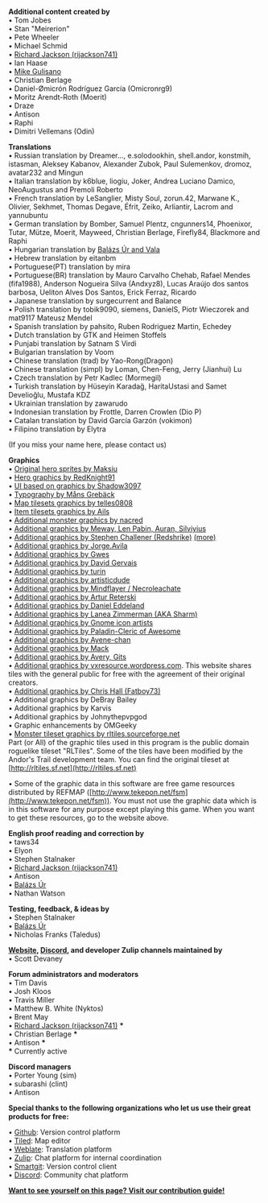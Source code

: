 **Additional content created by**  
• Tom Jobes  
• Stan "Meirerion"  
• Pete Wheeler  
• Michael Schmid  
• [Richard Jackson (rijackson741)](https://github.com/Rijackson)  
• Ian Haase  
• [Mike Gulisano](http://gulisanolaw.com)  
• Christian Berlage  
• Daniel-Ømicrón Rodríguez García (Omicronrg9)  
• Moritz Arendt-Roth (Moerit)  
• Draze  
• Antison  
• Raphi  
• Dimitri Vellemans (Odin)  
  
**Translations**  
• Russian translation by Dreamer..., e.solodookhin, shell.andor, konstmih, istasman, Aleksey Kabanov, Alexander Zubok, Paul Sulemenkov, dromoz, avatar232 and Mingun  
• Italian translation by k6blue, liogiu, Joker, Andrea Luciano Damico, NeoAugustus and Premoli Roberto  
• French translation by LeSanglier, Misty Soul, zorun.42, Marwane K., Olivier, Sekhmet, Thomas Degave, Éfrit, Zeiko, Arliantir, Lacrom and yannubuntu  
• German translation by Bomber, Samuel Plentz, cngunners14, Phoenixor, Tutar, Mütze, Moerit, Mayweed, Christian Berlage, Firefly84, Blackmore and Raphi  
• Hungarian translation by [Balázs Úr and Vala](https://urbalazs.hu)  
• Hebrew translation by eitanbm  
• Portuguese(PT) translation by mira  
• Portuguese(BR) translation by Mauro Carvalho Chehab, Rafael Mendes (fifa1988), Anderson Nogueira Silva (Andxyz8), Lucas Araújo dos santos barbosa, Ueliton Alves Dos Santos, Erick Ferraz, Ricardo  
• Japanese translation by surgecurrent and Balance  
• Polish translation by tobik9090, siemens, DanielS, Piotr Wieczorek and mat9117 Mateusz Mendel  
• Spanish translation by pahsito, Ruben Rodriguez Martin, Echedey  
• Dutch translation by GTK and Heimen Stoffels  
• Punjabi translation by Satnam S Virdi  
• Bulgarian translation by Voom  
• Chinese translation (trad) by Yao-Rong(Dragon)  
• Chinese translation (simpl) by Loman, Chen-Feng, Jerry (Jianhui) Lu  
• Czech translation by Petr Kadlec (Mormegil)  
• Turkish translation by Hüseyin Karadağ, HaritaUstasi and Samet Develioğlu, Mustafa KDZ  
• Ukrainian translation by zawarudo  
• Indonesian translation by Frottle, Darren Crowlen (Dio P)  
• Catalan translation by David García Garzón (vokimon)  
• Filipino translation by Elytra  
  
(If you miss your name here, please contact us)  
  
**Graphics**  
• [Original hero sprites by Maksiu](http://pixeljoint.com/p/101133.htm)  
• [Hero graphics by RedKnight91](http://redknight91.deviantart.com/art/Arena-Game-Sprites-154661559)  
• [UI based on graphics by Shadow3097](https://opengameart.org/content/ui-pack-0)  
• [Typography by Måns Grebäck](http://www.mansgreback.com)  
• [Map tilesets graphics by telles0808](http://telles0808.deviantart.com/art/RPG-Maker-VX-RTP-Tileset-159218223)  
• [Item tilesets graphics by Ails](http://ails.deviantart.com/art/420-Pixel-Art-Icons-for-RPG-129892453)  
• [Additional monster graphics by nacred](http://nacred.deviantart.com/art/Sprite-Sheet-171751308)  
• [Additional graphics by Meway, Len Pabin, Auran, Silviyius](http://opengameart.org/content/whispers-of-avalon-item-icons)  
• [Additional graphics by Stephen Challener (Redshrike)](http://opengameart.org/content/10-basic-rpg-enemies) [(more)](http://opengameart.org/content/more-rpg-enemies)  
• [Additional graphics by Jorge.Avila](http://opengameart.org/content/skull)  
• [Additional graphics by Gwes](http://opengameart.org/content/dark-fantasy-item-sprites)  
• [Additional graphics by David Gervais](http://pousse.rapiere.free.fr/tome/)  
• [Additional graphics by turin](http://forums.wesnoth.org/viewtopic.php?f=19&t=12207&start=75)  
• [Additional graphics by artisticdude](http://opengameart.org/content/zombies-skeletons)  
• [Additional graphics by Mindflayer / Necroleachate](http://pixelhack.blogspot.com/)  
• [Additional graphics by Artur Reterski](http://opengameart.org/content/items-set)  
• [Additional graphics by Daniel Eddeland](http://opengameart.org/content/farming-tilesets-magic-animations-and-ui-elements)  
• [Additional graphics by Lanea Zimmerman (AKA Sharm)](http://opengameart.org/content/liberated-pixel-cup-base-assets-sprites-map-tiles)  
• [Additional graphics by Gnome icon artists](http://art.gnome.org/themes/icon)  
• [Additional graphics by Paladin-Cleric of Awesome](http://forums.rpgmakerweb.com/index.php?/topic/5434-its-a-mad-mad-mad-mad-world-maddies-edits-and-clumping/)  
• [Additional graphics by Ayene-chan](http://ayene-chan.deviantart.com/gallery/32324562)  
• [Additional graphics by Mack](http://vxresource.wordpress.com/2010/03/17/the-real-macks-tileset/)  
• [Additional graphics by Avery, Gits](http://forums.rpgmakerweb.com/index.php?/topic/9178-amazing-avys-awesome-arrrpg-maker-stuff/)  
• [Additional graphics by vxresource.wordpress.com](http://vxresource.wordpress.com/category/resources/tilesets/). This website shares tiles with the general public for free with the agreement of their original creators.  
• [Additional graphics by Chris Hall (Fatboy73)](http://fatboy73.deviantart.com)  
• Additional graphics by DeBray Bailey  
• Additional graphics by Karvis  
• Additional graphics by Johnythepvpgod  
• Graphic enhancements by OMGeeky  
• [Monster tileset graphics by rltiles.sourceforge.net](http://rltiles.sourceforge.net)  
Part (or All) of the graphic tiles used in this program is the public domain roguelike tileset "RLTiles". Some of the tiles have been modified by the Andor's Trail development team. You can find the original tileset at [http://rltiles.sf.net](http://rltiles.sf.net)  
  
• Some of the graphic data in this software are free game resources distributed by REFMAP ([http://www.tekepon.net/fsm](http://www.tekepon.net/fsm)). You must not use the graphic data which is in this software for any purpose except playing this game. When you want to get these resources, go to the website above.  
  
**English proof reading and correction by**  
• taws34  
• Elyon  
• Stephen Stalnaker  
• [Richard Jackson (rijackson741)](https://github.com/Rijackson)  
• Antison  
• [Balázs Úr](https://urbalazs.hu)  
• Nathan Watson  
  
**Testing, feedback, & ideas by**  
• Stephen Stalnaker  
• [Balázs Úr](https://urbalazs.hu)  
• Nicholas Franks (Taledus)  
  
**[Website](http://andorstrail.com/), [Discord](https://discord.gg/FgwXdy6), and developer Zulip channels maintained by**  
• Scott Devaney  
  
**Forum administrators and moderators**  
• Tim Davis  
• Josh Kloos  
• Travis Miller  
• Matthew B. White (Nyktos)  
• Brent May  
• [Richard Jackson (rijackson741)](https://github.com/Rijackson) **\***  
• Christian Berlage **\***  
• Antison **\***  
**\*** Currently active  
  
**Discord managers**  
• Porter Young (sim)  
• subarashi (clint)  
• Antison  
  
**Special thanks to the following organizations who let us use their great products for free:**
  
• [Github](https://github.com/): Version control platform  
• [Tiled](https://www.mapeditor.org): Map editor  
• [Weblate](https://weblate.org/): Translation platform  
• [Zulip](https://zulip.com/): Chat platform for internal coordination  
• [Smartgit](https://www.syntevo.com/smartgit/): Version control client  
• [Discord](https:https://discord.com/): Community chat platform  
  
**[Want to see yourself on this page? Visit our contribution guide!](https://andorstrail.com/viewtopic.php?f=6&t=4560)**  
  
